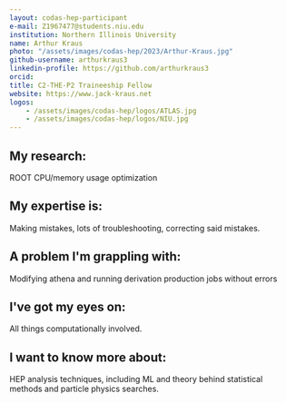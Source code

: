```yaml
---
layout: codas-hep-participant
e-mail: Z1967477@students.niu.edu 
institution: Northern Illinois University
name: Arthur Kraus 
photo: "/assets/images/codas-hep/2023/Arthur-Kraus.jpg"
github-username: arthurkraus3
linkedin-profile: https://github.com/arthurkraus3
orcid:
title: C2-THE-P2 Traineeship Fellow
website: https://www.jack-kraus.net
logos:
    - /assets/images/codas-hep/logos/ATLAS.jpg
    - /assets/images/codas-hep/logos/NIU.jpg
---
```


## My research:
ROOT CPU/memory usage optimization 

## My expertise is:
Making mistakes, lots of troubleshooting, correcting said mistakes. 

## A problem I'm grappling with:
Modifying athena and running derivation production jobs without errors

## I've got my eyes on:
All things computationally involved. 

## I want to know more about:
HEP analysis techniques, including ML and theory behind statistical methods and particle physics searches. 
